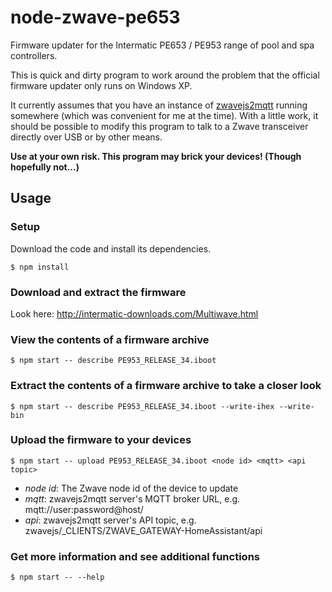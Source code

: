 # node-zwave-pe653

Firmware updater for the Intermatic PE653 / PE953 range of pool and spa controllers.

This is quick and dirty program to work around the problem that the official
firmware updater only runs on Windows XP.

It currently assumes that you have an instance of [zwavejs2mqtt](https://github.com/zwave-js/zwavejs2mqtt) running somewhere
(which was convenient for me at the time).  With a little work, it should be
possible to modify this program to talk to a Zwave transceiver directly over USB
or by other means.

**Use at your own risk.  This program may brick your devices!  (Though hopefully not...)**

## Usage

### Setup

Download the code and install its dependencies.

`$ npm install`

### Download and extract the firmware

Look here: http://intermatic-downloads.com/Multiwave.html

### View the contents of a firmware archive

`$ npm start -- describe PE953_RELEASE_34.iboot`

### Extract the contents of a firmware archive to take a closer look

`$ npm start -- describe PE953_RELEASE_34.iboot --write-ihex --write-bin`

### Upload the firmware to your devices

`$ npm start -- upload PE953_RELEASE_34.iboot <node id> <mqtt> <api topic>`

- *node id*: The Zwave node id of the device to update
- *mqtt*: zwavejs2mqtt server's MQTT broker URL, e.g. mqtt://user:password@host/
- *api*: zwavejs2mqtt server's API topic, e.g. zwavejs/_CLIENTS/ZWAVE_GATEWAY-HomeAssistant/api

### Get more information and see additional functions

`$ npm start -- --help`
